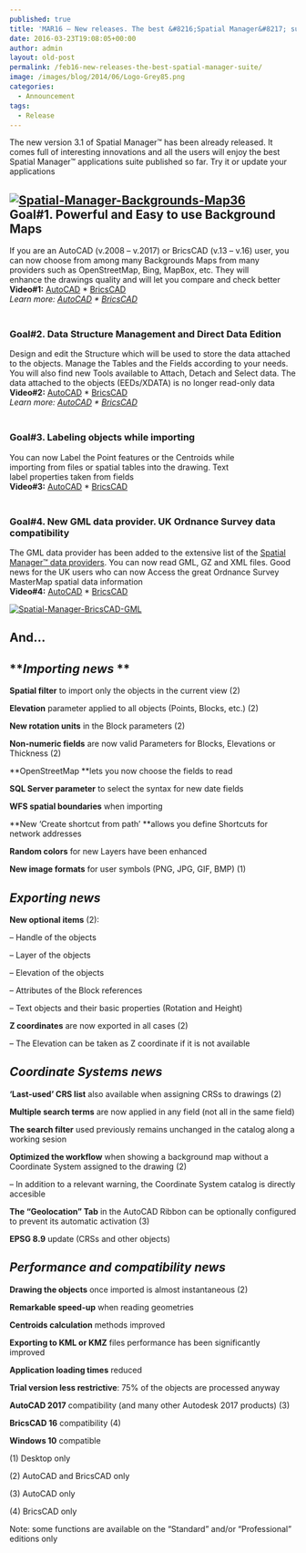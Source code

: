 ```yaml
---
published: true
title: 'MAR16 – New releases. The best &#8216;Spatial Manager&#8217; suite'
date: 2016-03-23T19:08:05+00:00
author: admin
layout: old-post
permalink: /feb16-new-releases-the-best-spatial-manager-suite/
image: /images/blog/2014/06/Logo-Grey85.png
categories:
  - Announcement
tags:
  - Release
---
```

<p>
  The new version 3.1 of Spatial Manager™ has been already released. I<span>t comes</span> <span>full of</span> <span>interesting innovations and all the users will enjoy the best Spatial Manager™ applications suite published so far</span>. Try it or update your applications<!--more-->
</p>

<h2>
  <a href="/images/blog/2016/02/Spatial-Manager-Backgrounds-Map36.png" rel="attachment wp-att-3039" target="_blank" rel="nofollow"><img src="/images/blog/2016/02/Spatial-Manager-Backgrounds-Map36-1024x576.png" alt="Spatial-Manager-Backgrounds-Map36" width="625" height="352" srcset="/images/blog/2016/02/Spatial-Manager-Backgrounds-Map36-1024x576.png 1024w, /images/blog/2016/02/Spatial-Manager-Backgrounds-Map36-300x169.png 300w, /images/blog/2016/02/Spatial-Manager-Backgrounds-Map36-768x432.png 768w, /images/blog/2016/02/Spatial-Manager-Backgrounds-Map36-624x351.png 624w, /images/blog/2016/02/Spatial-Manager-Backgrounds-Map36.png 1280w" sizes="(max-width: 625px) 100vw, 625px" /></a><br /> Goal#1. Powerful and Easy to use Background Maps
</h2>

<p>
  If you are an AutoCAD (v.2008 &#8211; v.2017) or BricsCAD (v.13 &#8211; v.16) user, you can now choose from among many Backgrounds Maps from many providers such as OpenStreetMap, Bing, MapBox, etc. They will enhance the drawings quality and will let you <span>compare and check better</span><br /> <span><strong>Video#1:</strong></span> <a href="https://youtu.be/qm_GIzdNlyc?rel=0" target="_blank" rel="nofollow">AutoCAD</a> * <a href="https://youtu.be/GZl7aKy57kE?rel=0" target="_blank" rel="nofollow">BricsCAD</a><br /> <em>Learn more: <a href="http://wiki.spatialmanager.com/index.php/Spatial_Manager%E2%84%A2_for_AutoCAD_-_FAQs:_Background_Maps_(%22Standard%22_and_%22Professional%22_editions_only)" target="_blank" rel="nofollow">AutoCAD</a> * <a href="http://wiki.spatialmanager.com/index.php/Spatial_Manager%E2%84%A2_for_BricsCAD_-_FAQs:_Background_Maps_(%22Standard%22_and_%22Professional%22_editions_only)" target="_blank" rel="nofollow">BricsCAD</a></em>
</p>

<h3>
  <strong><br /> Goal#2. Data Structure Management and Direct Data Edition</strong>
</h3>

<p>
  Design and edit the Structure which will be used to store the data attached to the objects. Manage the Tables and the Fields according to your needs. You will also find new Tools available to Attach, Detach and Select data. The data attached to the objects (EEDs/XDATA) is no longer read-only data<br /> <span><strong>Video#2:</strong></span> <a href="https://youtu.be/nn6UDmhefoU?rel=0" target="_blank" rel="nofollow">AutoCAD</a> * <a href="https://youtu.be/Ud_4ZM7gWS4?rel=0" target="_blank" rel="nofollow">BricsCAD</a><br /> <em>Learn more: <a href="http://wiki.spatialmanager.com/index.php/Spatial_Manager%E2%84%A2_for_AutoCAD_-_FAQs:_Data_Structure_Management_(%22Standard%22_and_%22Professional%22_editions_only)" target="_blank" rel="nofollow">AutoCAD</a> * <a href="http://wiki.spatialmanager.com/index.php/Spatial_Manager%E2%84%A2_for_BricsCAD_-_FAQs:_Data_Structure_Management_(%22Standard%22_and_%22Professional%22_editions_only)" target="_blank" rel="nofollow">BricsCAD</a></em>
</p>

<h3>
  <strong><br /> Goal#3. Labeling objects while importing</strong>
</h3>

<p>
  You can now Label the Point features or the Centroids while importing from files or spatial tables into the drawing. Text label properties taken from fields<br /> <span><strong>Video#3:</strong></span> <a href="https://youtu.be/ap0TcsRe3g4?rel=0" target="_blank" rel="nofollow">AutoCAD</a> * <a href="https://youtu.be/J6mhPqiBgTQ?rel=0" target="_blank" rel="nofollow">BricsCAD</a>
</p>

<h3>
  <strong><br /> Goal#4. New GML data provider. UK Ordnance Survey data compatibility</strong>
</h3>

<p>
  The GML data provider has been added to the extensive list of the <a href="http://wiki.spatialmanager.com/index.php/Spatial_Manager%E2%84%A2_-_Data_Providers" target="_blank" rel="nofollow">Spatial Manager™ data providers</a>. You can now read GML, GZ and XML files. Good news for the UK users who can now Access the great Ordnance Survey MasterMap spatial data information<br /> <span><strong>Video#4:</strong></span> <a href="https://youtu.be/_FN2jSihQ74?rel=0" target="_blank" rel="nofollow">AutoCAD</a> * <a href="https://youtu.be/ZWLoWjfXJDg?rel=0" target="_blank" rel="nofollow">BricsCAD</a>
</p>

<p>
  <a href="/images/blog/2015/11/Spatial-Manager-BricsCAD-GML.png" target="_blank" rel="nofollow"><img src="/images/blog/2015/11/Spatial-Manager-BricsCAD-GML-1024x577.png" alt="Spatial-Manager-BricsCAD-GML" width="625" height="352" srcset="/images/blog/2015/11/Spatial-Manager-BricsCAD-GML-1024x577.png 1024w, /images/blog/2015/11/Spatial-Manager-BricsCAD-GML-300x169.png 300w, /images/blog/2015/11/Spatial-Manager-BricsCAD-GML-624x351.png 624w, /images/blog/2015/11/Spatial-Manager-BricsCAD-GML.png 1266w" sizes="(max-width: 625px) 100vw, 625px" /></a>
</p>

## And&#8230;

## **<span><em>Importing news</em></span> **

**Spatial filter** to import only the objects in the current view (2)
  
**Elevation** parameter applied to all objects (Points, Blocks, etc.) (2)
  
**New rotation units** in the Block parameters (2)
  
**Non-numeric fields** are now valid Parameters for Blocks, Elevations or Thickness (2)
  
**OpenStreetMap **lets you now choose the fields to read
  
**SQL Server parameter** to select the syntax for new date fields
  
**WFS spatial boundaries** when importing
  
**New ‘Create shortcut from path’ **allows you define Shortcuts for network addresses
  
**Random colors** for new Layers have been enhanced
  
**New image formats** for user symbols (PNG, JPG, GIF, BMP) (1)

## <span><em>Exporting news</em></span>

**New optional items** (2):
  
&#8211; Handle of the objects
  
&#8211; Layer of the objects
  
&#8211; Elevation of the objects
  
&#8211; Attributes of the Block references
  
&#8211; Text objects and their basic properties (Rotation and Height)
  
**Z coordinates** are now exported in all cases (2)
  
&#8211; The Elevation can be taken as Z coordinate if it is not available

## <span><em>Coordinate Systems news</em></span>

**‘Last-used’ CRS list** also available when assigning CRSs to drawings (2)
  
**Multiple search terms** are now applied in any field (not all in the same field)
  
**The search filter** used previously remains unchanged in the catalog along a working sesion
  
**Optimized the workflow** when showing a background map without a Coordinate System assigned to the drawing (2)
  
&#8211; In addition to a relevant warning, the Coordinate System catalog is directly accesible
  
**The &#8220;Geolocation&#8221; Tab** in the AutoCAD Ribbon can be optionally configured to prevent its automatic activation (3)
  
**EPSG 8.9** update (CRSs and other objects)

## <span><em>Performance and compatibility news</em></span>

**Drawing the objects** once imported is almost instantaneous (2)
  
**Remarkable speed-up** when reading geometries
  
**Centroids calculation** methods improved
  
**Exporting to KML or KMZ** files performance has been significantly improved
  
**Application loading times** reduced
  
**Trial version less restrictive**: 75% of the objects are processed anyway
  
**AutoCAD 2017** compatibility (and many other Autodesk 2017 products) (3)
  
**BricsCAD 16** compatibility (4)
  
**Windows 10** compatible

(1) Desktop only
  
(2) AutoCAD and BricsCAD only
  
(3) AutoCAD only
  
(4) BricsCAD only

Note: some functions are available on the &#8220;Standard&#8221; and/or &#8220;Professional&#8221; editions only